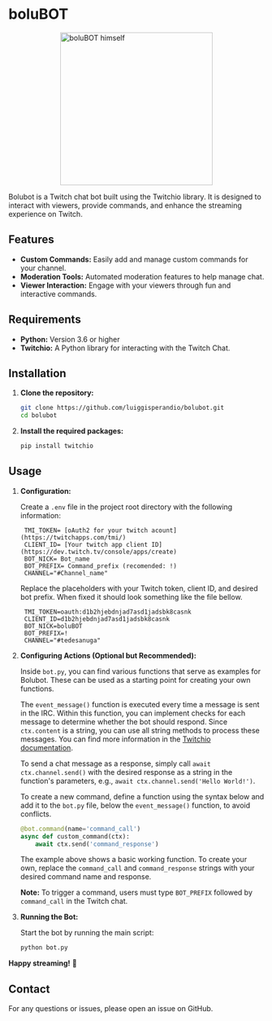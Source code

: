 
# boluBOT

<img src="https://th.bing.com/th/id/OIG1.VDfrbpS1yP337iQMobox?pid=ImgGn" alt="boluBOT himself" style="display: block; margin-left: auto; margin-right: auto;" width="300">

Bolubot is a Twitch chat bot built using the Twitchio library. It is designed to interact with viewers, provide commands, and enhance the streaming experience on Twitch.

## Features

- **Custom Commands:** Easily add and manage custom commands for your channel.
- **Moderation Tools:** Automated moderation features to help manage chat.
- **Viewer Interaction:** Engage with your viewers through fun and interactive commands.

## Requirements

- **Python:** Version 3.6 or higher
- **Twitchio:** A Python library for interacting with the Twitch Chat.

## Installation

1. **Clone the repository:**

   ```bash
   git clone https://github.com/luiggisperandio/bolubot.git
   cd bolubot
   ```

2. **Install the required packages:**

   ```bash
   pip install twitchio
   ```

## Usage

1. **Configuration:**

   Create a `.env` file in the project root directory with the following information:

   ```env
    TMI_TOKEN= [oAuth2 for your twitch acount](https://twitchapps.com/tmi/)
    CLIENT_ID= [Your twitch app client ID](https://dev.twitch.tv/console/apps/create)
    BOT_NICK= Bot_name
    BOT_PREFIX= Command_prefix (recomended: !)
    CHANNEL="#Channel_name"
   ```

   Replace the placeholders with your Twitch token, client ID, and desired bot prefix.
   When fixed it should look something like the file bellow.

   ```env
    TMI_TOKEN=oauth:d1b2hjebdnjad7asd1jadsbk8casnk
    CLIENT_ID=d1b2hjebdnjad7asd1jadsbk8casnk
    BOT_NICK=boluBOT
    BOT_PREFIX=!
    CHANNEL="#tedesanuga"
   ```

2. **Configuring Actions (Optional but Recommended):**

    Inside `bot.py`, you can find various functions that serve as examples for Bolubot. These can be used as a starting point for creating your own functions.

    The `event_message()` function is executed every time a message is sent in the IRC. Within this function, you can implement checks for each message to determine whether the bot should respond. Since `ctx.content` is a string, you can use all string methods to process these messages. You can find more information in the [Twitchio documentation](https://twitchio.dev/en/latest/reference.html#twitchio.Message).

    To send a chat message as a response, simply call `await ctx.channel.send()` with the desired response as a string in the function's parameters, e.g., `await ctx.channel.send('Hello World!')`.

    To create a new command, define a function using the syntax below and add it to the `bot.py` file, below the `event_message()` function, to avoid conflicts.

    ```python
    @bot.command(name='command_call')
    async def custom_command(ctx):
        await ctx.send('command_response')
    ```

    The example above shows a basic working function. To create your own, replace the `command_call` and `command_response` strings with your desired command name and response.

    **Note:** To trigger a command, users must type `BOT_PREFIX` followed by `command_call` in the Twitch chat.


3. **Running the Bot:**

   Start the bot by running the main script:

   ```bash
   python bot.py
   ```

**Happy streaming!** 🎉

## Contact

For any questions or issues, please open an issue on GitHub.
